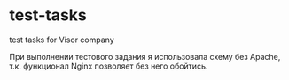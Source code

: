 # test-tasks
test tasks for Visor company

При выполнении тестового задания я использовала схему без Apache, т.к. функционал Nginx позволяет без него обойтись.
